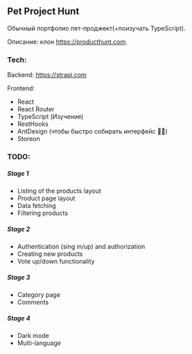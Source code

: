 ## Pet Project Hunt

Обычный портфолио пет-проджект(+поизучать TypeScript).

Описание: клон https://producthunt.com.

### Tech:

Backend: https://strapi.com

Frontend:

- React
- React Router
- TypeScript (Изучение)
- RestHooks
- AntDesign (чтобы быстро собирать интерфейс 💁‍♀️)
- Storeon

### TODO:

##### Stage 1

- Listing of the products layout
- Product page layout
- Data fetching
- Filtering products

##### Stage 2

- Authentication (sing in/up) and authorization
- Creating new products
- Vote up/down functionality

##### Stage 3

- Category page
- Comments

##### Stage 4

- Dark mode
- Multi-language
